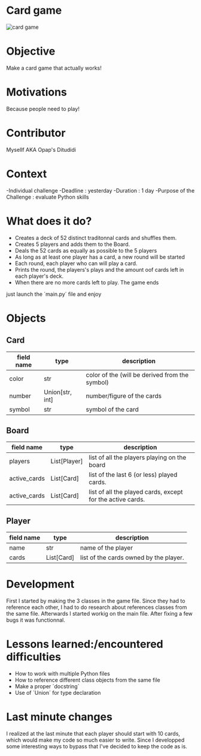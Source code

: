 # Card game

![card game](https://media.giphy.com/media/l2SpSTFjV2I3Hmpgs/giphy.gif)

# Objective

Make a card game that actually works!

# Motivations

Because people need to play!

# Contributor

Mysellf AKA Opap's Ditudidi

# Context

-Individual challenge
-Deadline : yesterday
-Duration : 1 day
-Purpose of the Challenge : evaluate Python skills

# What does it do?

- Creates a deck of 52 distinct traditonnal cards and shuffles them.
- Creates 5 players and adds them to the Board.
- Deals the 52 cards as equally as possible to the 5 players
- As long as at least one player has a card, a new round will be started
- Each round, each player who can will play a card.
- Prints the round, the players's plays and the amount oof cards left in each player's deck.
- When there are no more cards left to play. The game ends

just launch the ´main.py´ file and enjoy

# Objects

## Card
field name|type|description
---|---|---
color|str|color of the (will be derived from the symbol)
number|Union[str, int]|number/figure of the cards
symbol|str|symbol of the card
 
## Board
field name|type|description
---|---|---
players|List[Player]|list of all the players playing on the board
active_cards|List[Card]|list of the last 6 (or less) played cards. 
active_cards|List[Card]|list of all the played cards, except for the active cards.

## Player
field name|type|description
---|---|---
name|str|name of the player
cards|List[Card]|list of the cards owned by the player. 

# Development

First I started by making the 3 classes in the game file.
Since they had to reference each other, I had to do research about references classes from the same file.
Afterwards I started workig on the main file. After fixing a few bugs it was functionnal.


# Lessons learned:/encountered difficulties

- How to work with multiple Python files
- How to reference different class objects from the same file
- Make a proper ´docstring´
- Use of ´Union´ for type declaration

# Last minute changes

I realized at the last minute that each player should start with 10 cards, which would make my code so much easier to write.
Since I developped some interesting ways to bypass that I've decided to keep the code as is.

